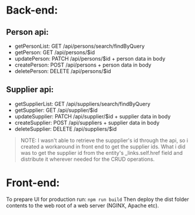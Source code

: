 # Back-end: 
## Person api:
- getPersonList: GET /api/persons/search/findByQuery
- getPerson: GET /api/persons/$id
- updatePerson: PATCH /api/persons/$id + person data in body
- createPerson: POST /api/persons + person data in body
- deletePerson: DELETE /api/persons/$id

## Supplier api:
- getSupplierList: GET /api/suppliers/search/findByQuery
- getSupplier: GET /api/supplier/$id
- updateSupplier: PATCH /api/supplier/$id + supplier data in body
- createSupplier: POST /api/suppliers + supplier data in body
- deleteSupplier: DELETE /api/suppliers/$id

>NOTE: I wasn't able to retrieve the suppplier's id through the api, so i created a workaround in front end to get the supplier ids. 
What i did was to get the supplier id from the entity's _links.self.href field and distribute it wherever needed for the CRUD operations.

# Front-end:

To prepare UI for production run: `npm run build` 
Then deploy the dist folder contents to the web root of a web server (NGINX, Apache etc).